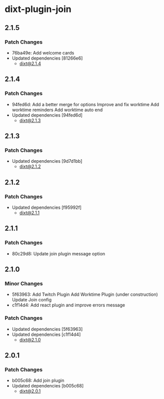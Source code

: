 # dixt-plugin-join

## 2.1.5

### Patch Changes

- 76ba49e: Add welcome cards
- Updated dependencies [81266e6]
  - dixt@2.1.4

## 2.1.4

### Patch Changes

- 94fed6d: Add a better merge for options
  Improve and fix worktime
  Add worktime reminders
  Add worktime auto end
- Updated dependencies [94fed6d]
  - dixt@2.1.3

## 2.1.3

### Patch Changes

- Updated dependencies [9d7d1bb]
  - dixt@2.1.2

## 2.1.2

### Patch Changes

- Updated dependencies [f95992f]
  - dixt@2.1.1

## 2.1.1

### Patch Changes

- 80c29d8: Update join plugin message option

## 2.1.0

### Minor Changes

- 5f63963: Add Twitch Plugin
  Add Worktime Plugin (under construction)
  Update Join config
- c1f14d4: Add react plugin and improve errors message

### Patch Changes

- Updated dependencies [5f63963]
- Updated dependencies [c1f14d4]
  - dixt@2.1.0

## 2.0.1

### Patch Changes

- b005c68: Add join plugin
- Updated dependencies [b005c68]
  - dixt@2.0.1
